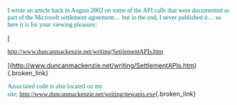 <font face="Trebuchet MS" color="teal">I wrote an article back in August 2002 on some of the API calls that were documented as part of the Microsoft settlement agreement&#8230; but in the end, I never published it&#8230; so here it is for your viewing pleasure;</font> 

[
				  
<font face="Trebuchet MS">http://www.duncanmackenzie.net/writing/SettlementAPIs.htm</font>
		  
](http://www.duncanmackenzie.net/writing/SettlementAPIs.htm){.broken_link} 

<font face="Trebuchet MS"><font color="teal">Associated code is also located on my site;</font>&nbsp;</font>[<font face="Trebuchet MS">http://www.duncanmackenzie.net/writing/newapis.exe</font>](http://www.duncanmackenzie.net/writing/newapis.exe){.broken_link}